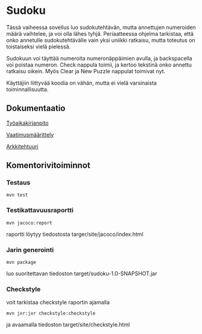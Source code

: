 # Sudoku

Tässä vaiheessa sovellus luo sudokutehtävän, mutta annettujen numeroiden määrä vaihtelee, ja voi olla lähes tyhjä. Periaatteessa ohjelma tarkistaa, että onko annetulle sudokutehtävälle vain yksi uniikki ratkaisu, mutta toteutus on toistaiseksi vielä pielessä.

Sudokuun voi täyttää numeroita numeronäppäimien avulla, ja backspacella voi poistaa numeron. Check nappula toimii, ja kertoo tekstinä onko annettu ratkaisu oikein. Myös Clear ja New Puzzle nappulat toimivat nyt.

Käyttäjiin liittyvää koodia on vähän, mutta ei vielä varsinaista toiminnallisuutta.

## Dokumentaatio
[Työaikakirjanpito](https://github.com/jkokko/otm-harjoitustyo/blob/master/dokumentointi/tyoaikakirjanpito.md)

[Vaatimusmäärittely](https://github.com/jkokko/otm-harjoitustyo/blob/master/dokumentointi/Vaatimusmaarittely.md)

[Arkkitehtuuri](https://github.com/jkokko/otm-harjoitustyo/blob/master/dokumentointi/arkkitehtuuri.md)

## Komentorivitoiminnot

### Testaus
```
mvn test
```

### Testikattavuusraportti

```
mvn jacoco:report
``` 

raportti löytyy tiedostosta targer/site/jacoco/index.html

### Jarin generointi
```
mvn package
``` 

luo suoritettavan tiedoston target/sudoku-1.0-SNAPSHOT.jar

### Checkstyle
voit tarkistaa checkstyle raportin ajamalla

```
mvn jxr:jxr checkstyle:checkstyle
```

ja avaamalla tiedoston target/site/checkstyle.html
